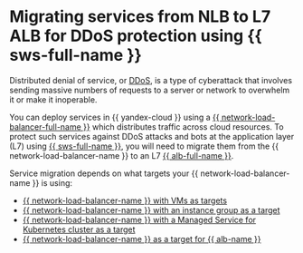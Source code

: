 # Migrating services from NLB to L7 ALB for DDoS protection using {{ sws-full-name }}

Distributed denial of service, or [DDoS](https://en.wikipedia.org/wiki/Denial-of-service_attack), is a type of cyberattack that involves sending massive numbers of requests to a server or network to overwhelm it or make it inoperable.

You can deploy services in {{ yandex-cloud }} using a [{{ network-load-balancer-full-name }}](../../network-load-balancer/) which distributes traffic across cloud resources. To protect such services against DDoS attacks and bots at the application layer (L7) using [{{ sws-full-name }}](../../smartwebsecurity/), you will need to migrate them from the {{ network-load-balancer-name }} to an L7 [{{ alb-full-name }}](../../application-load-balancer/).

Service migration depends on what targets your {{ network-load-balancer-name }} is using:

* [{{ network-load-balancer-name }} with VMs as targets](../../tutorials/security/migration-from-nlb-to-alb/nlb-with-target-resource-vm/index.md)
* [{{ network-load-balancer-name }} with an instance group as a target](../../tutorials/security/migration-from-nlb-to-alb/nlb-with-target-resource-group-vm/index.md)
* [{{ network-load-balancer-name }} with a Managed Service for Kubernetes cluster as a target](../../tutorials/security/migration-from-nlb-to-alb/nlb-with-target-resource-k8s/index.md)
* [{{ network-load-balancer-name }} as a target for {{ alb-name }}](../../tutorials/security/migration-from-nlb-to-alb/nlb-as-target-resource-alb/index.md)
